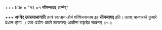 +++
title = "१६ ०५ सीमन्तवद् अग्नेर्"

+++
**अग्नेर् उपसमाधानादि** तन्त्रं सप्रधान-होमं परिषेचनान्तम् इह **सीमन्तवद्**  इति।
ततश् चान्वारब्धे कुमारे प्रधान-होमाः ।
पात्र-प्रयोग-काले शललल्य्-आदीनां सकृदेव सादनम् ॥५॥